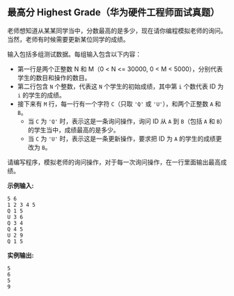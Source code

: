 ## 最高分 Highest Grade（华为硬件工程师面试真题）

老师想知道从某某同学当中，分数最高的是多少，现在请你编程模拟老师的询问。当然，老师有时候需要更新某位同学的成绩。

输入包括多组测试数据。每组输入包含以下内容：

- 第一行是两个正整数 N 和 M（0 < N <= 30000, 0 < M < 5000），分别代表学生的数目和操作的数目。
- 第二行包含 `N` 个整数，代表这 `N` 个学生的初始成绩，其中第 `i` 个数代表 ID 为 `i` 的学生的成绩。
- 接下来有 `M` 行，每一行有一个字符 `C`（只取 `'Q'` 或 `'U'`），和两个正整数 `A` 和 `B`。
    - 当 `C` 为 `'Q'` 时，表示这是一条询问操作，询问 ID 从 `A` 到 `B`（包括 `A` 和 `B`）的学生当中，成绩最高的是多少。
    - 当 `C` 为 `'U'` 时，表示这是一条更新操作，要求把 ID 为 `A` 的学生的成绩更改为 `B`。

请编写程序，模拟老师的询问操作，对于每一次询问操作，在一行里面输出最高成绩。

**示例输入:**
```plaintext
5 6
1 2 3 4 5
Q 1 5
U 3 6
Q 3 4
Q 4 5
U 2 9
Q 1 5
```

**实例输出:**
```plaintext
5
6
5
9
```